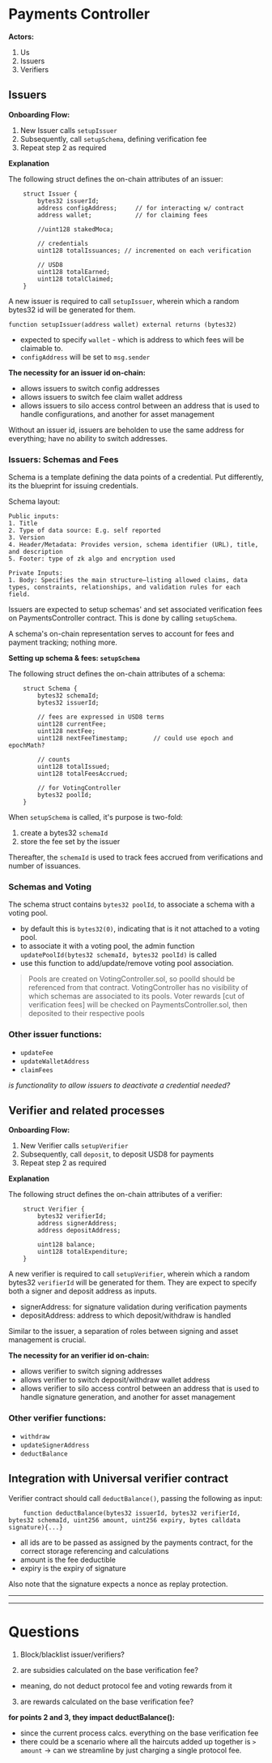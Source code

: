 # Payments Controller

**Actors:**

1. Us
2. Issuers
3. Verifiers

## Issuers

**Onboarding Flow:**

1. New Issuer calls `setupIssuer`
2. Subsequently, call `setupSchema`, defining verification fee
3. Repeat step 2 as required

**Explanation**

The following struct defines the on-chain attributes of an issuer:

```solidity
    struct Issuer {
        bytes32 issuerId;
        address configAddress;     // for interacting w/ contract 
        address wallet;            // for claiming fees 
        
        //uint128 stakedMoca;
        
        // credentials
        uint128 totalIssuances; // incremented on each verification
        
        // USD8
        uint128 totalEarned;
        uint128 totalClaimed;
    }
```

A new issuer is required to call `setupIssuer`, wherein which a random bytes32 id will be generated for them.

```solidity
function setupIssuer(address wallet) external returns (bytes32)
```

- expected to specify `wallet` - which is address to which fees will be claimable to.
- `configAddress` will be set to `msg.sender`

**The necessity for an issuer id on-chain:**

- allows issuers to switch config addresses
- allows issuers to switch fee claim wallet address
- allows issuers to silo access control between an address that is used to handle configurations, and another for asset management

Without an issuer id, issuers are beholden to use the same address for everything; have no ability to switch addresses.

### Issuers: Schemas and Fees

Schema is a template defining the data points of a credential.
Put differently, its the blueprint for issuing credentials.

Schema layout:

```
Public inputs:
1. Title
2. Type of data source: E.g. self reported
3. Version 
4. Header/Metadata: Provides version, schema identifier (URL), title, and description
5. Footer: type of zk algo and encryption used

Private Inputs:
1. Body: Specifies the main structure—listing allowed claims, data types, constraints, relationships, and validation rules for each field.
```

Issuers are expected to setup schemas' and set associated verification fees on PaymentsController contract. 
This is done by calling `setupSchema`.

A schema's on-chain representation serves to account for fees and payment tracking; nothing more. 

**Setting up schema & fees: `setupSchema`**

The following struct defines the on-chain attributes of a schema:

```solidity
    struct Schema {
        bytes32 schemaId;
        bytes32 issuerId;
        
        // fees are expressed in USD8 terms
        uint128 currentFee;
        uint128 nextFee;
        uint128 nextFeeTimestamp;       // could use epoch and epochMath?

        // counts
        uint128 totalIssued;
        uint128 totalFeesAccrued;

        // for VotingController
        bytes32 poolId;
    }
```

When `setupSchema` is called, it's purpose is two-fold:
1. create a bytes32 `schemaId`
2. store the fee set by the issuer

Thereafter, the `schemaId` is used to track fees accrued from verifications and number of issuances. 

### Schemas and Voting

The schema struct contains `bytes32 poolId`, to associate a schema with a voting pool.
- by default this is `bytes32(0)`, indicating that is it not attached to a voting pool.
- to associate it with a voting pool, the admin function `updatePoolId(bytes32 schemaId, bytes32 poolId)` is called
- use this function to add/update/remove voting pool association.

> Pools are created on VotingController.sol, so poolId should be referenced from that contract.
> VotingController has no visibility of which schemas are associated to its pools. 
> Voter rewards [cut of verification fees] will be checked on PaymentsController.sol, then deposited to their respective pools 

### Other issuer functions:

- `updateFee`
- `updateWalletAddress`
- `claimFees`

*is functionality to allow issuers to deactivate a credential needed?*

## Verifier and related processes 

**Onboarding Flow:**

1. New Verifier calls `setupVerifier`
2. Subsequently, call `deposit`, to deposit USD8 for payments
3. Repeat step 2 as required

**Explanation**

The following struct defines the on-chain attributes of a verifier:

```solidity
    struct Verifier {
        bytes32 verifierId;
        address signerAddress;
        address depositAddress;

        uint128 balance;
        uint128 totalExpenditure;
    }
```

A new verifier is required to call `setupVerifier`, wherein which a random bytes32 `verifierId` will be generated for them.
They are expect to specify both a signer and deposit address as inputs.

- signerAddress: for signature validation during verification payments 
- depositAddress: address to which deposit/withdraw is handled

Similar to the issuer, a separation of roles between signing and asset management is crucial.

**The necessity for an verifier id on-chain:**

- allows verifier to switch signing addresses
- allows verifier to switch deposit/withdraw wallet address
- allows verifier to silo access control between an address that is used to handle signature generation, and another for asset management

### Other verifier functions:

- `withdraw`
- `updateSignerAddress`
- `deductBalance`

## Integration with Universal verifier contract

Verifier contract should call `deductBalance()`, passing the following as input:

```solidity
    function deductBalance(bytes32 issuerId, bytes32 verifierId, bytes32 schemaId, uint256 amount, uint256 expiry, bytes calldata signature){...}
```
- all ids are to be passed as assigned by the payments contract, for the correct storage referencing and calculations
- amount is the fee deductible
- expiry is the expiry of signature

Also note that the signature expects a nonce as replay protection.


---
---

# Questions

1. Block/blacklist issuer/verifiers?

2. are subsidies calculated on the base verification fee?
- meaning, do not deduct protocol fee and voting rewards from it

3. are rewards calculated on the base verification fee?

**for points 2 and 3, they impact deductBalance():**
- since the current process calcs. everything on the base verification fee
- there could be a scenario where all the haircuts added up together is `> amount`
-> can we streamline by just charging a single protocol fee.